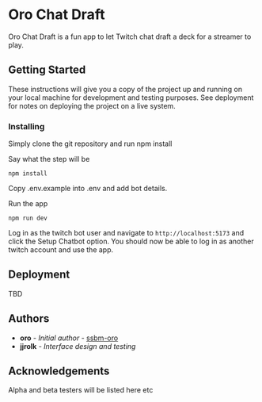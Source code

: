 # Oro Chat Draft

Oro Chat Draft is a fun app to let Twitch chat draft a deck for a streamer to play.

## Getting Started

These instructions will give you a copy of the project up and running on
your local machine for development and testing purposes. See deployment
for notes on deploying the project on a live system.

### Installing

Simply clone the git repository and run npm install

Say what the step will be

    npm install

Copy .env.example into .env and add bot details.

Run the app

    npm run dev

Log in as the twitch bot user and navigate to `http://localhost:5173` and
click the Setup Chatbot option. You should now be able to log in as another twitch
account and use the app.

## Deployment

TBD
## Authors

- **oro** - *Initial author* -
    [ssbm-oro](https://github.com/ssbm-oro)
- **jjrolk** - *Interface design and testing*

## Acknowledgements

Alpha and beta testers will be listed here etc